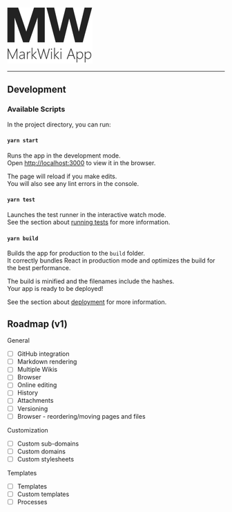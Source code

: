 ![MarkWiki App Logo](/resources/MarkWikiAppLightLogo.png)

----

## Development

### Available Scripts

In the project directory, you can run:

#### `yarn start`

Runs the app in the development mode.<br>
Open [http://localhost:3000](http://localhost:3000) to view it in the browser.

The page will reload if you make edits.<br>
You will also see any lint errors in the console.

#### `yarn test`

Launches the test runner in the interactive watch mode.<br>
See the section about [running tests](#running-tests) for more information.

#### `yarn build`

Builds the app for production to the `build` folder.<br>
It correctly bundles React in production mode and optimizes the build for the best performance.

The build is minified and the filenames include the hashes.<br>
Your app is ready to be deployed!

See the section about [deployment](#deployment) for more information.

## Roadmap (v1)

General

- [ ] GitHub integration
- [ ] Markdown rendering
- [ ] Multiple Wikis
- [ ] Browser
- [ ] Online editing
- [ ] History
- [ ] Attachments
- [ ] Versioning
- [ ] Browser - reordering/moving pages and files

Customization

- [ ] Custom sub-domains
- [ ] Custom domains
- [ ] Custom stylesheets

Templates

- [ ] Templates
- [ ] Custom templates
- [ ] Processes
